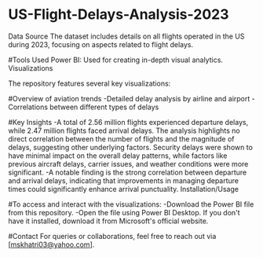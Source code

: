 # US-Flight-Delays-Analysis-2023
Data Source
The dataset includes details on all flights operated in the US during 2023, focusing on aspects related to flight delays.

#Tools Used
Power BI: Used for creating in-depth visual analytics.
Visualizations

The repository features several key visualizations:

#Overview of aviation trends
-Detailed delay analysis by airline and airport
-Correlations between different types of delays

#Key Insights
-A total of 2.56 million flights experienced departure delays, while 2.47 million flights faced arrival delays.
The analysis highlights no direct correlation between the number of flights and the magnitude of delays, suggesting other underlying factors.
Security delays were shown to have minimal impact on the overall delay patterns, while factors like previous aircraft delays, carrier issues, and weather conditions were more significant.
-A notable finding is the strong correlation between departure and arrival delays, indicating that improvements in managing departure times could significantly enhance arrival punctuality.
Installation/Usage

#To access and interact with the visualizations:
-Download the Power BI file from this repository.
-Open the file using Power BI Desktop. If you don't have it installed, download it from Microsoft's official website.

#Contact
For queries or collaborations, feel free to reach out via [mskhatri03@yahoo.com].
